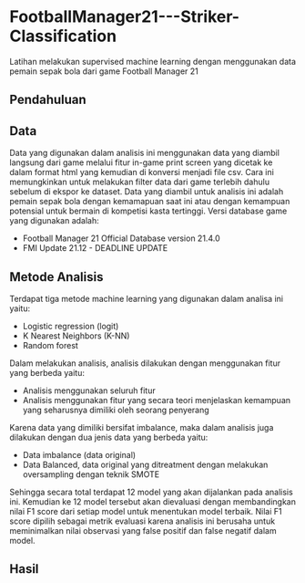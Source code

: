 # FootballManager21---Striker-Classification
Latihan melakukan supervised machine learning dengan menggunakan data pemain sepak bola dari game Football Manager 21

## Pendahuluan


## Data
Data yang digunakan dalam analisis ini menggunakan data yang diambil langsung dari game melalui fitur in-game print screen yang dicetak ke dalam format html yang kemudian di konversi menjadi file csv. Cara ini memungkinkan untuk melakukan filter data dari game terlebih dahulu sebelum di ekspor ke dataset. Data yang diambil untuk analisis ini adalah pemain sepak bola dengan kemamapuan saat ini atau dengan kemampuan potensial untuk bermain di kompetisi kasta tertinggi. Versi database game yang digunakan adalah:
  * Football Manager 21 Official Database version 21.4.0
  * FMI Update 21.12 - DEADLINE UPDATE

## Metode Analisis
Terdapat tiga metode machine learning yang digunakan dalam analisa ini yaitu:
  * Logistic regression (logit)
  * K Nearest Neighbors (K-NN)
  * Random forest

Dalam melakukan analisis, analisis dilakukan dengan menggunakan fitur yang berbeda yaitu:
  * Analisis menggunakan seluruh fitur
  * Analisis menggunakan fitur yang secara teori menjelaskan kemampuan yang seharusnya dimiliki oleh seorang penyerang

Karena data yang dimiliki bersifat imbalance, maka dalam analisis juga dilakukan dengan dua jenis data yang berbeda yaitu:
  * Data imbalance (data original)
  * Data Balanced, data original yang ditreatment dengan melakukan oversampling dengan teknik SMOTE

Sehingga secara total terdapat 12 model yang akan dijalankan pada analisis ini. Kemudian ke 12 model tersebut akan dievaluasi dengan membandingkan nilai F1 score dari setiap model untuk menentukan model terbaik. Nilai F1 score dipilih sebagai metrik evaluasi karena analisis ini berusaha untuk meminimalkan nilai observasi yang false positif dan false negatif dalam model.

## Hasil
